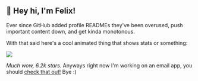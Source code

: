 ## 👋 Hey hi, I'm Felix!

Ever since GitHub added profile READMEs they've been overused, push important content down, and get kinda monotonous.

With that said here's a cool animated thing that shows stats or something:

![](https://github-readme-stats.vercel.app/api?username=kognise&show_icons=true&hide_border=true&count_private=true)

*Much wow, 6.2k stars.* Anyways right now I'm working on an email app, you should [check that out!](https://www.producthunt.com/upcoming/punct) Bye :)
